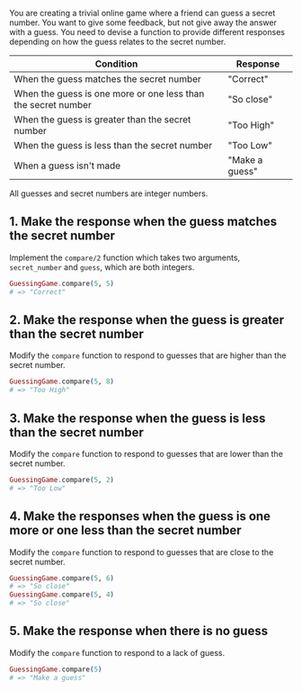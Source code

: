 You are creating a trivial online game where a friend can guess a secret number. You want to give some feedback, but not give away the answer with a guess. You need to devise a function to provide different responses depending on how the guess relates to the secret number.

| Condition                                                     | Response       |
| ------------------------------------------------------------- | -------------- |
| When the guess matches the secret number                      | "Correct"      |
| When the guess is one more or one less than the secret number | "So close"     |
| When the guess is greater than the secret number              | "Too High"     |
| When the guess is less than the secret number                 | "Too Low"      |
| When a guess isn't made                                       | "Make a guess" |

All guesses and secret numbers are integer numbers.

## 1. Make the response when the guess matches the secret number

Implement the `compare/2` function which takes two arguments, `secret_number` and `guess`, which are both integers.

```elixir
GuessingGame.compare(5, 5)
# => "Correct"
```

## 2. Make the response when the guess is greater than the secret number

Modify the `compare` function to respond to guesses that are higher than the secret number.

```elixir
GuessingGame.compare(5, 8)
# => "Too High"
```

## 3. Make the response when the guess is less than the secret number

Modify the `compare` function to respond to guesses that are lower than the secret number.

```elixir
GuessingGame.compare(5, 2)
# => "Too Low"
```

## 4. Make the responses when the guess is one more or one less than the secret number

Modify the `compare` function to respond to guesses that are close to the secret number.

```elixir
GuessingGame.compare(5, 6)
# => "So close"
GuessingGame.compare(5, 4)
# => "So close"
```

## 5. Make the response when there is no guess

Modify the `compare` function to respond to a lack of guess.

```elixir
GuessingGame.compare(5)
# => "Make a guess"
```
